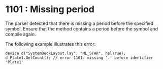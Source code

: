 # 1101 : Missing period

&#x20;The parser detected that there is missing a period before the specified symbol. Ensure that the method contains a period before the symbol and compile again.

&#x20;

The following example illustrates this error:

```
device d("SystemDeckLayout.lay", "ML_STAR", hslTrue);
d Plate1.GetCount(); // error 1101: missing '.' before identifier 'Plate1'
```
